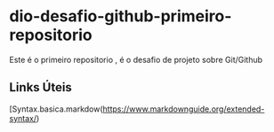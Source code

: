# dio-desafio-github-primeiro-repositorio
Este é o primeiro repositorio , é o desafio de projeto sobre Git/Github 
## Links Úteis
[Syntax.basica.markdow(https://www.markdownguide.org/extended-syntax/)
